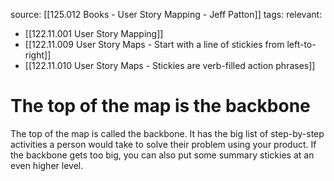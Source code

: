 source: [[125.012 Books - User Story Mapping - Jeff Patton]]
tags:
relevant:
- [[122.11.001 User Story Mapping]]
- [[122.11.009 User Story Maps - Start with a line of stickies from left-to-right]]
- [[122.11.010 User Story Maps - Stickies are verb-filled action phrases]]

# The top of the map is the backbone

The top of the map is called the backbone. It has the big list of step-by-step activities a person would take to solve their problem using your product. If the backbone gets too big, you can also put some summary stickies at an even higher level.
